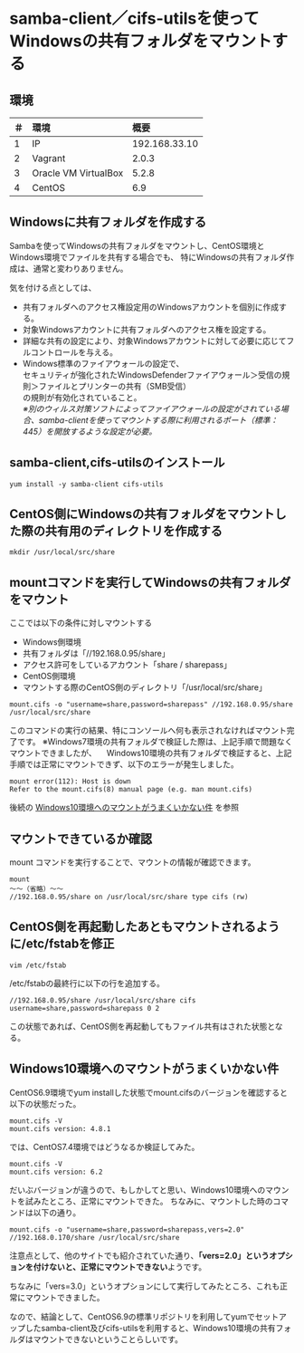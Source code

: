 # samba-client／cifs-utilsを使ってWindowsの共有フォルダをマウントする

## 環境
|＃|環境|概要|
|:--|:--|:--|
|1|IP|192.168.33.10|
|2|Vagrant|2.0.3|
|3|Oracle VM VirtualBox|5.2.8|
|4|CentOS|6.9|

## Windowsに共有フォルダを作成する

Sambaを使ってWindowsの共有フォルダをマウントし、CentOS環境とWindows環境でファイルを共有する場合でも、
特にWindowsの共有フォルダ作成は、通常と変わりありません。

気を付ける点としては、

* 共有フォルダへのアクセス権設定用のWindowsアカウントを個別に作成する。
* 対象Windowsアカウントに共有フォルダへのアクセス権を設定する。
* 詳細な共有の設定により、対象Windowsアカウントに対して必要に応じてフルコントロールを与える。
* Windows標準のファイアウォールの設定で、  
セキュリティが強化されたWindowsDefenderファイアウォール＞受信の規則＞ファイルとプリンターの共有（SMB受信）  
の規則が有効化されていること。  
*※別のウィルス対策ソフトによってファイアウォールの設定がされている場合、samba-clientを使ってマウントする際に利用されるポート（標準：445）を開放するような設定が必要。*

## samba-client,cifs-utilsのインストール

```shell
yum install -y samba-client cifs-utils
```

## CentOS側にWindowsの共有フォルダをマウントした際の共有用のディレクトリを作成する

```shell
mkdir /usr/local/src/share
```

## mountコマンドを実行してWindowsの共有フォルダをマウント

ここでは以下の条件に対しマウントする

* Windows側環境
 * 共有フォルダは「//192.168.0.95/share」
 * アクセス許可をしているアカウント「share / sharepass」
* CentOS側環境
 * マウントする際のCentOS側のディレクトリ「/usr/local/src/share」

```shell
mount.cifs -o "username=share,password=sharepass" //192.168.0.95/share /usr/local/src/share
```

このコマンドの実行の結果、特にコンソールへ何も表示されなければマウント完了です。
※Windows7環境の共有フォルダで検証した際は、上記手順で問題なくマウントできましたが、
　Windows10環境の共有フォルダで検証すると、上記手順では正常にマウントできず、以下のエラーが発生しました。

```
mount error(112): Host is down
Refer to the mount.cifs(8) manual page (e.g. man mount.cifs)
```

後続の [Windows10環境へのマウントがうまくいかない件](#Windows10環境へのマウントがうまくいかない件) を参照

## マウントできているか確認

mount コマンドを実行することで、マウントの情報が確認できます。

```shell
mount
～～（省略）～～
//192.168.0.95/share on /usr/local/src/share type cifs (rw)
```

## CentOS側を再起動したあともマウントされるように/etc/fstabを修正

```shell
vim /etc/fstab
```

/etc/fstabの最終行に以下の行を追加する。

```
//192.168.0.95/share /usr/local/src/share cifs username=share,password=sharepass 0 2
```

この状態であれば、CentOS側を再起動してもファイル共有はされた状態となる。

## Windows10環境へのマウントがうまくいかない件

CentOS6.9環境でyum installした状態でmount.cifsのバージョンを確認すると以下の状態だった。

```shell
mount.cifs -V
mount.cifs version: 4.8.1
```

では、CentOS7.4環境ではどうなるか検証してみた。

```shell
mount.cifs -V
mount.cifs version: 6.2
```

だいぶバージョンが違うので、もしかしてと思い、Windows10環境へのマウントを試みたところ、正常にマウントできた。
ちなみに、マウントした時のコマンドは以下の通り。

```shell
mount.cifs -o "username=share,password=sharepass,vers=2.0" //192.168.0.170/share /usr/local/src/share
```

注意点として、他のサイトでも紹介されていた通り、**「vers=2.0」というオプションを付けないと、正常にマウントできない**ようです。

ちなみに「vers=3.0」というオプションにして実行してみたところ、これも正常にマウントできました。

なので、結論として、CentOS6.9の標準リポジトリを利用してyumでセットアップしたsamba-client及びcifs-utilsを利用すると、Windows10環境の共有フォルダはマウントできないということらしいです。

